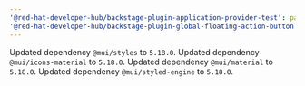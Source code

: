 ```yaml
---
'@red-hat-developer-hub/backstage-plugin-application-provider-test': patch
'@red-hat-developer-hub/backstage-plugin-global-floating-action-button': patch
---
```


Updated dependency `@mui/styles` to `5.18.0`.
Updated dependency `@mui/icons-material` to `5.18.0`.
Updated dependency `@mui/material` to `5.18.0`.
Updated dependency `@mui/styled-engine` to `5.18.0`.
